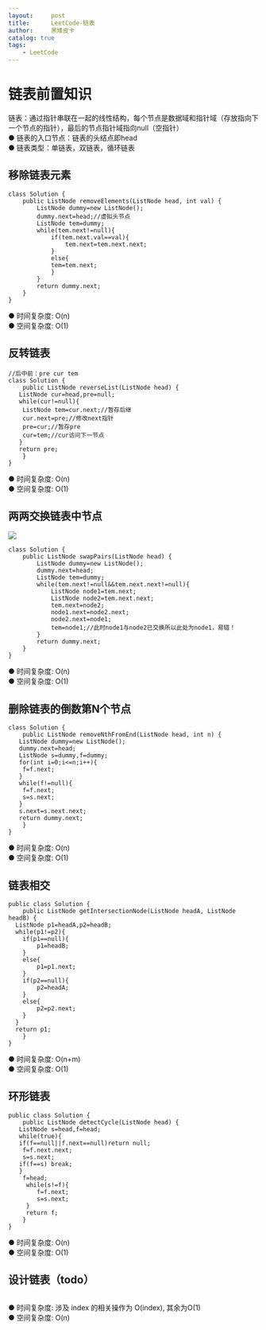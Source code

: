 ```yaml
---
layout:     post
title:      LeetCode-链表
author:     黑矮皮卡
catalog: true
tags:
    - LeetCode
---
```


# 链表前置知识
链表：通过指针串联在一起的线性结构，每个节点是数据域和指针域（存放指向下一个节点的指针），最后的节点指针域指向null（空指针）  
● 链表的入口节点：链表的头结点即head  
● 链表类型：单链表，双链表，循环链表  
## 移除链表元素
```
class Solution {
    public ListNode removeElements(ListNode head, int val) {
        ListNode dummy=new ListNode();
        dummy.next=head;//虚拟头节点
        ListNode tem=dummy;
        while(tem.next!=null){
            if(tem.next.val==val){
                tem.next=tem.next.next;
            }
            else{
            tem=tem.next;
            }
        }
        return dummy.next;
    }
}
```
● 时间复杂度: O(n)  
● 空间复杂度: O(1)  
## 反转链表
```
//后中前：pre cur tem
class Solution {
    public ListNode reverseList(ListNode head) {
   ListNode cur=head,pre=null;
   while(cur!=null){
    ListNode tem=cur.next;//暂存后继
    cur.next=pre;//修改next指针
    pre=cur;//暂存pre
    cur=tem;//cur访问下一节点
   }     
   return pre;
    }
}
```
● 时间复杂度: O(n)  
● 空间复杂度: O(1)  
## 两两交换链表中节点
![](/img/leetcode1)
```
class Solution {
    public ListNode swapPairs(ListNode head) {
        ListNode dummy=new ListNode();
        dummy.next=head;
        ListNode tem=dummy;
        while(tem.next!=null&&tem.next.next!=null){
            ListNode node1=tem.next;
            ListNode node2=tem.next.next;
            tem.next=node2;
            node1.next=node2.next;
            node2.next=node1;
            tem=node1;//此时node1与node2已交换所以此处为node1，易错！
        }
        return dummy.next;
    }
}
```
● 时间复杂度: O(n)  
● 空间复杂度: O(1)  
## 删除链表的倒数第N个节点 
```
class Solution {
    public ListNode removeNthFromEnd(ListNode head, int n) {
   ListNode dummy=new ListNode();
   dummy.next=head;
   ListNode s=dummy,f=dummy;    
   for(int i=0;i<=n;i++){
    f=f.next;
   } 
   while(f!=null){
    f=f.next;
    s=s.next;
   }
   s.next=s.next.next;
   return dummy.next;
    }
}
```
● 时间复杂度: O(n)  
● 空间复杂度: O(1)  
## 链表相交
```
public class Solution {
    public ListNode getIntersectionNode(ListNode headA, ListNode headB) {
  ListNode p1=headA,p2=headB;
  while(p1!=p2){
    if(p1==null){
        p1=headB;
    }
    else{
        p1=p1.next;
    }
    if(p2==null){
        p2=headA;
    }
    else{
        p2=p2.next;
    }
  } 
  return p1;     
    }
}
```
● 时间复杂度: O(n+m)  
● 空间复杂度: O(1)  
## 环形链表
```
public class Solution {
    public ListNode detectCycle(ListNode head) {
   ListNode s=head,f=head;
   while(true){
   if(f==null||f.next==null)return null;
    f=f.next.next;
    s=s.next;
   if(f==s) break;  
   }
    f=head;
     while(s!=f){
        f=f.next;
        s=s.next;
     }
     return f;
    }
}
```
● 时间复杂度: O(n)  
● 空间复杂度: O(1)  
## 设计链表（todo）
```
```
● 时间复杂度: 涉及 index 的相关操作为 O(index), 其余为O(1)  
● 空间复杂度: O(n)  
